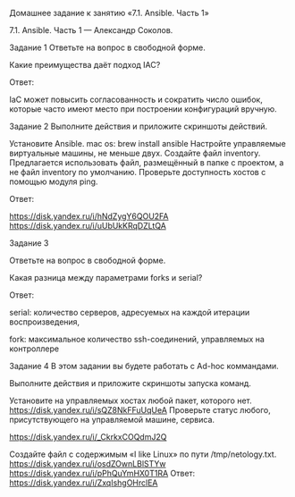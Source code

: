 Домашнее задание к занятию «7.1. Ansible. Часть 1»

 7.1. Ansible. Часть 1 — Александр Соколов.

Задание 1
Ответьте на вопрос в свободной форме.

Какие преимущества даёт подход IAC?

Ответ:

 IaC может повысить согласованность и сократить число ошибок, которые часто имеют место при построении конфигураций вручную.

Задание 2
Выполните действия и приложите скриншоты действий.

Установите Ansible.
mac os: brew install ansible
Настройте управляемые виртуальные машины, не меньше двух.
Создайте файл inventory. Предлагается использовать файл, размещённый в папке с проектом, а не файл inventory по умолчанию.
Проверьте доступность хостов с помощью модуля ping.

Ответ:

https://disk.yandex.ru/i/hNdZygY6QOU2FA
https://disk.yandex.ru/i/uUbUkKRqDZLtQA

Задание 3

Ответьте на вопрос в свободной форме.

Какая разница между параметрами forks и serial?

Ответ:

serial: количество серверов, адресуемых на каждой итерации воспроизведения, 

fork: максимальное количество ssh-соединений, управляемых на контроллере

Задание 4
В этом задании вы будете работать с Ad-hoc коммандами.

Выполните действия и приложите скриншоты запуска команд.

Установите на управляемых хостах любой пакет, которого нет.
https://disk.yandex.ru/i/sQZ8NkFFuUqUeA
Проверьте статус любого, присутствующего на управляемой машине, сервиса.

https://disk.yandex.ru/i/_CkrkxCOQdmJ2Q

Создайте файл с содержимым «I like Linux» по пути /tmp/netology.txt.
https://disk.yandex.ru/i/osdZOwnLBlSTYw
https://disk.yandex.ru/i/pPhQuYmHX0T1RA
Ответ:
https://disk.yandex.ru/i/ZxqIshgOHrclEA